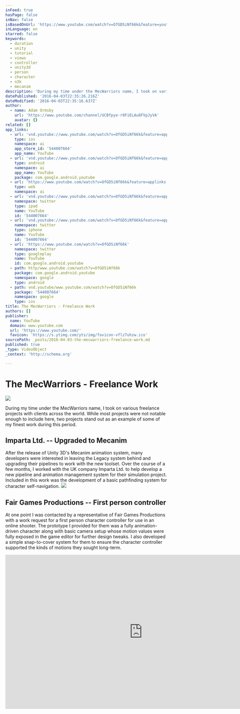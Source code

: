 ```yaml
---
inFeed: true
hasPage: false
inNav: false
isBasedOnUrl: 'https://www.youtube.com/watch?v=OfGD5iNf66k&feature=youtu.be'
inLanguage: en
starred: false
keywords:
  - duration
  - unity
  - tutorial
  - views
  - controller
  - unity3d
  - person
  - character
  - n3k
  - mecanim
description: 'During my time under the MecWarriors name, I took on various freelance projects with clients across the world. While most projects were not notable enough to include here, two projects stand out as an example of some of my finest work during this period.'
datePublished: '2016-04-03T22:35:26.216Z'
dateModified: '2016-04-03T22:35:16.637Z'
author:
  - name: Adam Ormsby
    url: 'https://www.youtube.com/channel/UCBfpye-r0FiELAu8FVpJyVA'
    avatar: {}
related: []
app_links:
  - url: 'vnd.youtube://www.youtube.com/watch?v=OfGD5iNf66k&feature=applinks'
    type: ios
    namespace: ai
    app_store_id: '544007664'
    app_name: YouTube
  - url: 'vnd.youtube://www.youtube.com/watch?v=OfGD5iNf66k&feature=applinks'
    type: android
    namespace: ai
    app_name: YouTube
    package: com.google.android.youtube
  - url: 'https://www.youtube.com/watch?v=OfGD5iNf66k&feature=applinks'
    type: web
    namespace: ai
  - url: 'vnd.youtube://www.youtube.com/watch?v=OfGD5iNf66k&feature=applinks'
    namespace: twitter
    type: ipad
    name: YouTube
    id: '544007664'
  - url: 'vnd.youtube://www.youtube.com/watch?v=OfGD5iNf66k&feature=applinks'
    namespace: twitter
    type: iphone
    name: YouTube
    id: '544007664'
  - url: 'https://www.youtube.com/watch?v=OfGD5iNf66k'
    namespace: twitter
    type: googleplay
    name: YouTube
    id: com.google.android.youtube
  - path: http/www.youtube.com/watch?v=OfGD5iNf66k
    package: com.google.android.youtube
    namespace: google
    type: android
  - path: vnd.youtube/www.youtube.com/watch?v=OfGD5iNf66k
    package: '544007664'
    namespace: google
    type: ios
title: The MecWarriors - Freelance Work
authors: []
publisher:
  name: YouTube
  domain: www.youtube.com
  url: 'https://www.youtube.com/'
  favicon: 'https://s.ytimg.com/yts/img/favicon-vflz7uhzw.ico'
sourcePath: _posts/2016-04-03-the-mecwarriors-freelance-work.md
published: true
_type: VideoObject
_context: 'http://schema.org'

---
```

# The MecWarriors - Freelance Work
![](https://the-grid-user-content.s3-us-west-2.amazonaws.com/ed369228-ee65-422b-a82b-5cb2215a180f.png)

During my time under the MecWarriors name, I took on various freelance projects with clients across the world. While most projects were not notable enough to include here, two projects stand out as an example of some of my finest work during this period.

## Imparta Ltd. -- Upgraded to Mecanim

After the release of Unity 3D's Mecanim animation system, many developers were interested in leaving the Legacy system behind and upgrading their pipelines to work with the new toolset. Over the course of a few months, I worked with the UK company Imparta Ltd. to help develop a new pipeline and animation management system for their simulation project. Included in this work was the development of a basic pathfinding system for character self-navigation.
![](https://the-grid-user-content.s3-us-west-2.amazonaws.com/504bd08f-146b-4a11-a836-f03a340cb84f.png)

## Fair Games Productions -- First person controller

At one point I was contacted by a representative of Fair Games Productions with a work request for a first person character controller for use in an online shooter. The prototype I provided for them was a fully animation-driven character along with basic camera setup whose motion values were fully exposed in the game editor for further design tweaks. I also developed a simple snap-to-cover system for them to ensure the character controller supported the kinds of motions they sought long-term.

<iframe src="https://cdn.embedly.com/widgets/media.html?src=https%3A%2F%2Fwww.youtube.com%2Fembed%2FOfGD5iNf66k%3Ffeature%3Doembed&amp;url=https%3A%2F%2Fwww.youtube.com%2Fwatch%3Fv%3DOfGD5iNf66k%26feature%3Dyoutu.be&amp;image=https%3A%2F%2Fi.ytimg.com%2Fvi%2FOfGD5iNf66k%2Fhqdefault.jpg&amp;key=b7d04c9b404c499eba89ee7072e1c4f7&amp;type=text%2Fhtml&amp;schema=youtube" width="854" height="480" scrolling="no" frameborder="0" allowfullscreen="allowfullscreen" style=""></iframe>